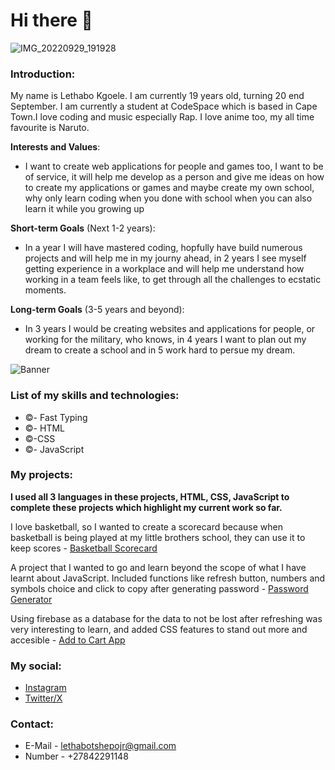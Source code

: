 # Hi there 👋
![IMG_20220929_191928](https://github.com/LTshepoJr/LTshepoJr/assets/157045615/73aaa136-bc73-46c4-928f-031632ee2ae5)


<!--
**LTshepoJr/LTshepoJr** is a ✨ _special_ ✨ repository because its `README.md` (this file) appears on your GitHub profile.

Here are some ideas to get you started:

- 🔭 I’m currently working on ...
- 🌱 I’m currently learning ...
- 👯 I’m looking to collaborate on ...
- 🤔 I’m looking for help with ...
- 💬 Ask me about ...
- 📫 How to reach me: ...
- 😄 Pronouns: ...
- ⚡ Fun fact: ...
-->

### Introduction:
My name is Lethabo Kgoele. I am currently 19 years old, turning 20 end September. I am currently a student at CodeSpace which is based in Cape Town.I love coding and music especially Rap. I love anime too, my all time favourite is Naruto.

**Interests and Values**:
- I want to create web applications for people and games too, I want to be of service, it will help me develop as a person and give me ideas on how to create my applications or games and maybe create my own school, why only learn coding when you done with school when you can also learn it while you growing up

**Short-term Goals** (Next 1-2 years):
- In a year I will have mastered coding, hopfully have build numerous projects and will help me in my journy ahead, in 2 years I see myself getting experience in a workplace and will help me understand how working in a team feels like, to get through all the challenges to ecstatic moments.

**Long-term Goals** (3-5 years and beyond):
- In 3 years I would be creating websites and applications for people, or working for the military, who knows, in 4 years I want to plan out my dream to create a school and in 5 work hard to persue my dream.

![Banner](https://media.giphy.com/media/v1.Y2lkPTc5MGI3NjExNHVoYzU4eWE5dXhtZ2pkYm4ydmFrcWNjNHlmcDQ5azRndWxiOWV4cCZlcD12MV9pbnRlcm5hbF9naWZfYnlfaWQmY3Q9Zw/2y98KScHKeaQM/giphy.gif)

### List of my skills and technologies:
* ©- Fast Typing
* ©- HTML
* ©-CSS
 * ©- JavaScript

### My projects:
**I used all 3 languages in these projects, HTML, CSS, JavaScript to complete these projects which highlight my current work so far.**

I love basketball, so I wanted to create a scorecard because when basketball is being played at my little brothers school, they can use it to keep scores - [Basketball Scorecard](https://github.com/LTshepoJr/Basketball-Scorecard.git)

A project that I wanted to go and learn beyond the scope of what I have learnt about JavaScript. Included functions like refresh button, numbers and symbols choice and click to copy after generating password - [Password Generator](https://github.com/LTshepoJr/Password-Generator.git)

Using firebase as a database for the data to not be lost after refreshing was very interesting to learn, and added CSS features to stand out more and accesible - [Add to Cart App](https://github.com/LTshepoJr/Module_6_LETKGO330_PTO2401_GroupB2_Lethabo-Kgoele_SDF07.git)

### My social:
* [Instagram](https://www.instagram.com/l.tshepo.jr/)
* [Twitter/X](https://twitter.com/LTshepojr)

### Contact:
* E-Mail - lethabotshepojr@gmail.com
* Number - +27842291148

<!-- Added Profile Image -->
